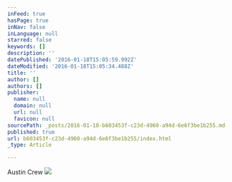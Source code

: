 ```yaml
---
inFeed: true
hasPage: true
inNav: false
inLanguage: null
starred: false
keywords: []
description: ''
datePublished: '2016-01-18T15:05:59.992Z'
dateModified: '2016-01-18T15:05:34.488Z'
title: ''
author: []
authors: []
publisher:
  name: null
  domain: null
  url: null
  favicon: null
sourcePath: _posts/2016-01-18-b603453f-c23d-4960-a94d-6e6f3be1b255.md
published: true
url: b603453f-c23d-4960-a94d-6e6f3be1b255/index.html
_type: Article

---
```

Austin Crew
![](https://the-grid-user-content.s3-us-west-2.amazonaws.com/231e5b37-3d56-43b4-ad8c-c3b179d91d55.jpg)